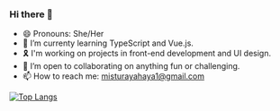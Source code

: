 ### Hi there 👋
- 😄 Pronouns: She/Her
- 🌱 I’m currenty learning TypeScript and Vue.js.
- 🎗️ I'm working on projects in front-end development and UI design.
- 👯 I’m open to collaborating on anything fun or challenging.
- 📫 How to reach me: misturayahaya1@gmail.com


[![Top Langs](https://github-readme-stats.vercel.app/api/top-langs/?username=Mistie-Rious&layout=donut)](https://github.com/anuraghazra/github-readme-stats)


<!--
**Mistie-rious/Mistie-rious** is a ✨ _special_ ✨ repository because its `README.md` (this file) appears on your GitHub profile.

Here are some ideas to get you started:




- 🤔 I’m looking for help with ...



- ⚡ Fun fact: ...
-->

